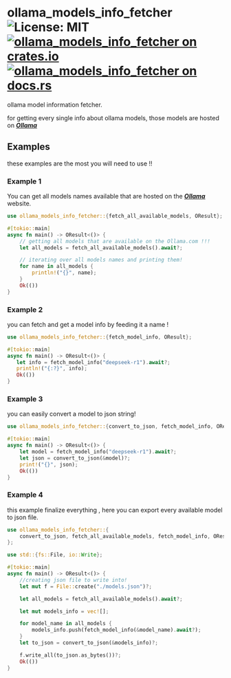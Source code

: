 # ollama_models_info_fetcher ![License: MIT](https://img.shields.io/badge/license-MIT-blue) [![ollama_models_info_fetcher on crates.io](https://img.shields.io/crates/v/ollama_models_info_fetcher)](https://crates.io/crates/ollama_models_info_fetcher) [![ollama_models_info_fetcher on docs.rs](https://docs.rs/ollama_models_info_fetcher/badge.svg)](https://docs.rs/ollama_models_info_fetcher)

ollama model information fetcher.

for getting every single info about ollama models,  those models are hosted on ***[Ollama][__link0]***

## Examples

these examples are the most you will need to use !!

### Example 1

You can get all models names available that are hosted on the ***[Ollama][__link1]*** website.

```rust
use ollama_models_info_fetcher::{fetch_all_available_models, OResult};

#[tokio::main]
async fn main() -> OResult<()> {
    // getting all models that are available on the Ollama.com !!!
    let all_models = fetch_all_available_models().await?;

    // iterating over all models names and printing them!
    for name in all_models {
        println!("{}", name);
    }
    Ok(())
}

```

### Example 2

you can fetch and get a model info by feeding it a name !

```rust
use ollama_models_info_fetcher::{fetch_model_info, OResult};

#[tokio::main]
async fn main() -> OResult<()> {
   let info = fetch_model_info("deepseek-r1").await?;
   println!("{:?}", info);
   Ok(())
}

```

### Example 3

you can easily convert a model to json string!

```rust
use ollama_models_info_fetcher::{convert_to_json, fetch_model_info, OResult};

#[tokio::main]
async fn main() -> OResult<()> {
    let model = fetch_model_info("deepseek-r1").await?;
    let json = convert_to_json(&model)?;
    print!("{}", json);
    Ok(())
}

```

### Example 4

this example finalize everything , here you can export every available model to json file.

```rust
use ollama_models_info_fetcher::{
    convert_to_json, fetch_all_available_models, fetch_model_info, OResult,
};

use std::{fs::File, io::Write};

#[tokio::main]
async fn main() -> OResult<()> {
    //creating json file to write into!
    let mut f = File::create("./models.json")?;

    let all_models = fetch_all_available_models().await?;

    let mut models_info = vec![];

    for model_name in all_models {
        models_info.push(fetch_model_info(&model_name).await?);
    }
    let to_json = convert_to_json(&models_info)?;

    f.write_all(to_json.as_bytes())?;
    Ok(())
}

```


 [__link0]: https://ollama.com/library
 [__link1]: https://ollama.com/library
